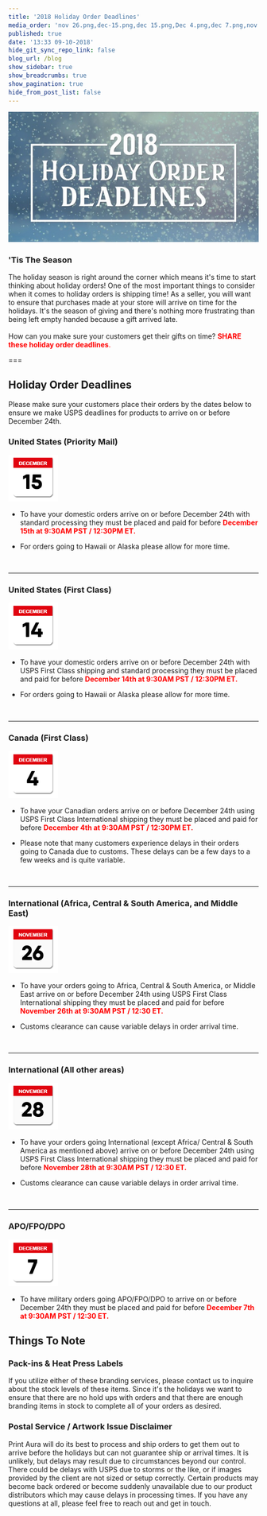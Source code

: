 ```yaml
---
title: '2018 Holiday Order Deadlines'
media_order: 'nov 26.png,dec-15.png,dec 15.png,Dec 4.png,dec 7.png,nov 28.png,2018 holiday order deadlines.jpg,2018 holiday order deadlines.jpg'
published: true
date: '13:33 09-10-2018'
hide_git_sync_repo_link: false
blog_url: /blog
show_sidebar: true
show_breadcrumbs: true
show_pagination: true
hide_from_post_list: false
---
```


![](2018%20holiday%20order%20deadlines.jpg)

### 'Tis The Season

The holiday season is right around the corner which means it's time to start thinking about holiday orders! One of the most important things to consider when it comes to holiday orders is shipping time! As a seller, you will want to ensure that purchases made at your store will arrive on time for the holidays. It's the season of giving and there's nothing more frustrating than being left empty handed because a gift arrived late.
<br><br>
How can you make sure your customers get their gifts on time? <span style="color:red">**SHARE these holiday order deadlines**.</span>

===

## Holiday Order Deadlines

Please make sure your customers place their orders by the dates below to ensure we make USPS deadlines for products to arrive on or before December 24th.

### United States (Priority Mail)
![](dec-15.png)<br>

* To have your domestic orders arrive on or before December 24th with standard processing they must be placed and paid for before <span style="color:red">**December 15th at 9:30AM PST / 12:30PM ET.** </span>

* For orders going to Hawaii or Alaska please allow for more time.

<br>

----------------------------------------------------------------

### United States (First Class)

![](dec%2015.png)<br>

* To have your domestic orders arrive on or before December 24th with USPS First Class shipping and standard processing they must be placed and paid for before <span style="color:red">**December 14th at 9:30AM PST / 12:30PM ET.**</span>

* For orders going to Hawaii or Alaska please allow for more time.

<br>

----------------------------------------------------------------

### Canada (First Class)
![](Dec%204.png)<br>

* To have your Canadian orders arrive on or before December 24th using USPS First Class International shipping they must be placed and paid for before <span style="color:red">**December 4th at 9:30AM PST / 12:30PM ET.**</span>

* Please note that many customers experience delays in their orders going to Canada due to customs. These delays can be a few days to 
a few weeks and is quite variable.

<br>

----------------------------------------------------------------

### International (Africa, Central & South America, and Middle East)

![](nov%2026.png)<br>

* To have your orders going to Africa, Central & South America, or Middle East arrive on or before December 24th using USPS First Class International shipping they must be placed and paid for before <span style="color:red">**November 26th at 9:30AM PST / 12:30 ET.**</span>

* Customs clearance can cause variable delays in order arrival time.

<br>

----------------------------------------------------------------
 
### International (All other areas)

![](nov%2028.png)<br>

* To have your orders going International (except Africa/ Central & South America as mentioned above) arrive on or before December 
24th using USPS First Class International shipping they must be placed and paid for before <span style="color:red">**November 28th at 9:30AM PST / 12:30 ET.**</span>

* Customs clearance can cause variable delays in order arrival time.

<br>

----------------------------------------------------------------

### APO/FPO/DPO

![](dec%207.png)<br>

* To have military orders going APO/FPO/DPO to arrive on or before December 24th they must be placed and paid for before <span style="color:red">**December 7th at 9:30AM PST / 12:30 ET.** </span>
 
## Things To Note

### Pack-ins & Heat Press Labels

If you utilize either of these branding services, please contact us to inquire about the stock levels of these items. Since it's the holidays we want to ensure that there are no hold ups with orders and that there are enough branding items in stock to complete all of your orders as desired. 

### Postal Service / Artwork Issue Disclaimer

Print Aura will do its best to process and ship orders to get them out to arrive before the holidays but can not guarantee ship or arrival times. It is unlikely, but delays may result due to circumstances beyond our control. There could be delays with USPS due to storms or the like, or if images provided by the client are not sized or setup correctly. Certain products may become back ordered or become suddenly unavailable due to our product distributors which may cause delays in processing times. If you have any questions at all, please feel free to reach out and get in touch. 

